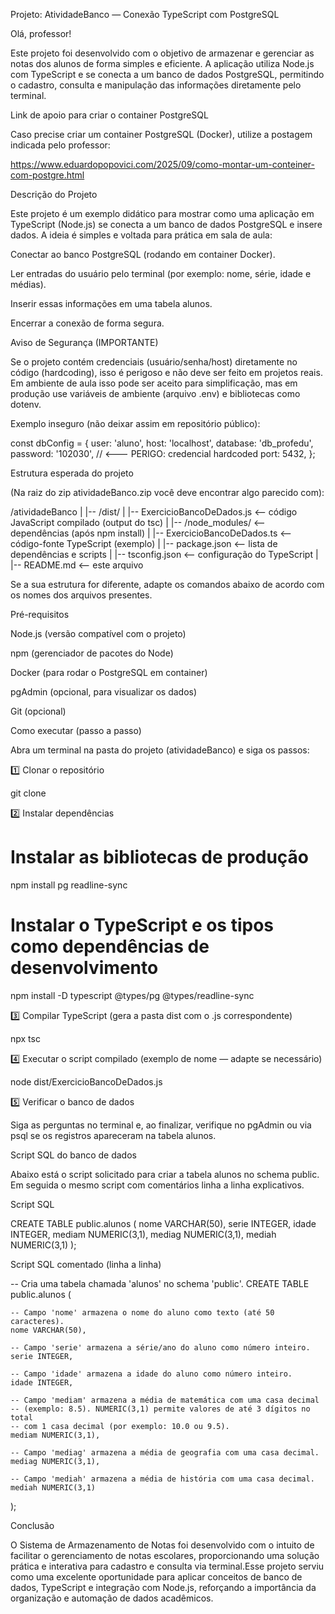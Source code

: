 Projeto: AtividadeBanco — Conexão TypeScript com PostgreSQL

Olá, professor!

Este projeto foi desenvolvido com o objetivo de armazenar e gerenciar as notas dos alunos de forma simples e eficiente. A aplicação utiliza Node.js com TypeScript e se conecta a um banco de dados PostgreSQL, permitindo o cadastro, consulta e manipulação das informações diretamente pelo terminal.

Link de apoio para criar o container PostgreSQL

Caso precise criar um container PostgreSQL (Docker), utilize a postagem indicada pelo professor:

https://www.eduardopopovici.com/2025/09/como-montar-um-conteiner-com-postgre.html

Descrição do Projeto

Este projeto é um exemplo didático para mostrar como uma aplicação em TypeScript (Node.js) se conecta a um banco de dados PostgreSQL e insere dados. A ideia é simples e voltada para prática em sala de aula:

Conectar ao banco PostgreSQL (rodando em container Docker).

Ler entradas do usuário pelo terminal (por exemplo: nome, série, idade e médias).

Inserir essas informações em uma tabela alunos.

Encerrar a conexão de forma segura.



Aviso de Segurança (IMPORTANTE)

Se o projeto contém credenciais (usuário/senha/host) diretamente no código (hardcoding), isso é perigoso e não deve ser feito em projetos reais. Em ambiente de aula isso pode ser aceito para simplificação, mas em produção use variáveis de ambiente (arquivo .env) e bibliotecas como dotenv.

Exemplo inseguro (não deixar assim em repositório público):

const dbConfig = {
  user: 'aluno',
  host: 'localhost',
  database: 'db_profedu',
  password: '102030', // <--- PERIGO: credencial hardcoded
  port: 5432,
};

Estrutura esperada do projeto

(Na raiz do zip atividadeBanco.zip você deve encontrar algo parecido com):

/atividadeBanco
|
|-- /dist/
|   |-- ExercicioBancoDeDados.js   <-- código JavaScript compilado (output do tsc)
|
|-- /node_modules/                 <-- dependências (após npm install)
|
|-- ExercicioBancoDeDados.ts      <-- código-fonte TypeScript (exemplo)
|
|-- package.json                  <-- lista de dependências e scripts
|
|-- tsconfig.json                 <-- configuração do TypeScript
|
|-- README.md                     <-- este arquivo

Se a sua estrutura for diferente, adapte os comandos abaixo de acordo com os nomes dos arquivos presentes.

Pré-requisitos

Node.js (versão compatível com o projeto)

npm (gerenciador de pacotes do Node)

Docker (para rodar o PostgreSQL em container)

pgAdmin (opcional, para visualizar os dados)

Git (opcional)

Como executar (passo a passo)

Abra um terminal na pasta do projeto (atividadeBanco) e siga os passos:

1️⃣ Clonar o repositório

git clone <url-do-repositorio>

2️⃣ Instalar dependências

# Instalar as bibliotecas de produção
npm install pg readline-sync

# Instalar o TypeScript e os tipos como dependências de desenvolvimento
npm install -D typescript @types/pg @types/readline-sync

3️⃣ Compilar TypeScript (gera a pasta dist com o .js correspondente)

npx tsc

4️⃣ Executar o script compilado (exemplo de nome — adapte se necessário)

node dist/ExercicioBancoDeDados.js

5️⃣ Verificar o banco de dados

Siga as perguntas no terminal e, ao finalizar, verifique no pgAdmin ou via psql se os registros apareceram na tabela alunos.

Script SQL do banco de dados

Abaixo está o script solicitado para criar a tabela alunos no schema public. Em seguida o mesmo script com comentários linha a linha explicativos.

Script SQL

CREATE TABLE public.alunos (
    nome VARCHAR(50),
    serie INTEGER,
    idade INTEGER,
    mediam NUMERIC(3,1),
    mediag NUMERIC(3,1),
    mediah NUMERIC(3,1)
);

Script SQL comentado (linha a linha)

-- Cria uma tabela chamada 'alunos' no schema 'public'.
CREATE TABLE public.alunos (

    -- Campo 'nome' armazena o nome do aluno como texto (até 50 caracteres).
    nome VARCHAR(50),

    -- Campo 'serie' armazena a série/ano do aluno como número inteiro.
    serie INTEGER,

    -- Campo 'idade' armazena a idade do aluno como número inteiro.
    idade INTEGER,

    -- Campo 'mediam' armazena a média de matemática com uma casa decimal
    -- (exemplo: 8.5). NUMERIC(3,1) permite valores de até 3 dígitos no total
    -- com 1 casa decimal (por exemplo: 10.0 ou 9.5).
    mediam NUMERIC(3,1),

    -- Campo 'mediag' armazena a média de geografia com uma casa decimal.
    mediag NUMERIC(3,1),

    -- Campo 'mediah' armazena a média de história com uma casa decimal.
    mediah NUMERIC(3,1)

);



Conclusão

O Sistema de Armazenamento de Notas foi desenvolvido com o intuito de facilitar o gerenciamento de notas escolares, proporcionando uma solução prática e interativa para cadastro e consulta via terminal.Esse projeto serviu como uma excelente oportunidade para aplicar conceitos de banco de dados, TypeScript e integração com Node.js, reforçando a importância da organização e automação de dados acadêmicos.